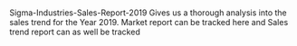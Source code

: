 # 
Sigma-Industries-Sales-Report-2019 Gives us a thorough analysis into the sales trend for the Year 2019.
Market report can be tracked here and Sales trend report can as well be tracked
